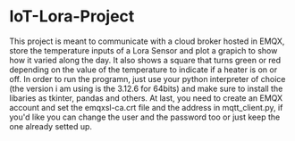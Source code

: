 # IoT-Lora-Project
This project is meant to communicate with a cloud broker hosted in EMQX, store the temperature inputs of a Lora Sensor and plot a grapich to show how it varied along the day. It also shows a square that turns green or red depending on the value of the temperature to indicate if a heater is on or off.
In order to run the programn, just use your python interpreter of choice (the version i am using is the 3.12.6 for 64bits) and make sure to install the libaries as tkinter, pandas and others. At last, you need to create an EMQX account and set the emqxsl-ca.crt file and the address in mqtt_client.py, if you'd like you can change the user and the password too or just keep the one already setted up.
